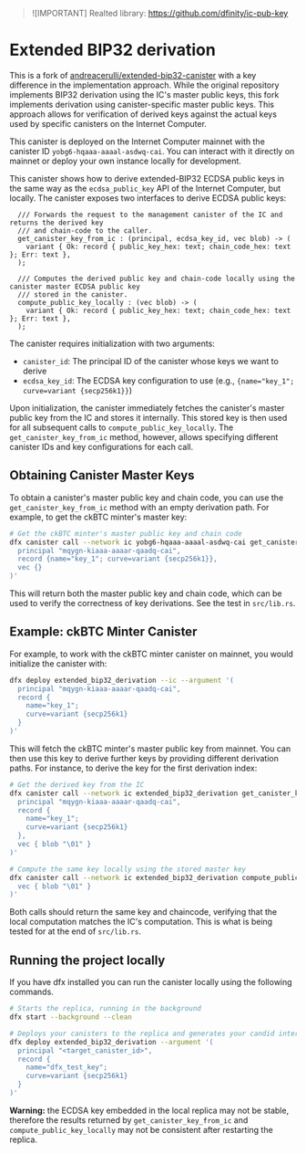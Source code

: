 > ![IMPORTANT]
> Realted library: https://github.com/dfinity/ic-pub-key

# Extended BIP32 derivation

This is a fork of [andreacerulli/extended-bip32-canister](https://github.com/andreacerulli/extended-bip32-canister) with a key difference in the implementation approach. While the original repository implements BIP32 derivation using the IC's master public keys, this fork implements derivation using canister-specific master public keys. This approach allows for verification of derived keys against the actual keys used by specific canisters on the Internet Computer.

This canister is deployed on the Internet Computer mainnet with the canister ID `yobg6-hqaaa-aaaal-asdwq-cai`. You can interact with it directly on mainnet or deploy your own instance locally for development.

This canister shows how to derive extended-BIP32 ECDSA public keys in the same way as the `ecdsa_public_key` API of the Internet Computer, but locally. The canister exposes two interfaces to derive ECDSA public keys:

```
  /// Forwards the request to the management canister of the IC and returns the derived key
  /// and chain-code to the caller.
  get_canister_key_from_ic : (principal, ecdsa_key_id, vec blob) -> (
    variant { Ok: record { public_key_hex: text; chain_code_hex: text }; Err: text },
  );

  /// Computes the derived public key and chain-code locally using the canister master ECDSA public key
  /// stored in the canister.
  compute_public_key_locally : (vec blob) -> (
    variant { Ok: record { public_key_hex: text; chain_code_hex: text }; Err: text },
  );

```

The canister requires initialization with two arguments:

-   `canister_id`: The principal ID of the canister whose keys we want to derive
-   `ecdsa_key_id`: The ECDSA key configuration to use (e.g., `{name="key_1"; curve=variant {secp256k1}}`)

Upon initialization, the canister immediately fetches the canister's master public key from the IC and stores it internally. This stored key is then used for all subsequent calls to `compute_public_key_locally`. The `get_canister_key_from_ic` method, however, allows specifying different canister IDs and key configurations for each call.

## Obtaining Canister Master Keys

To obtain a canister's master public key and chain code, you can use the `get_canister_key_from_ic` method with an empty derivation path. For example, to get the ckBTC minter's master key:

```bash
# Get the ckBTC minter's master public key and chain code
dfx canister call --network ic yobg6-hqaaa-aaaal-asdwq-cai get_canister_key_from_ic '(
  principal "mqygn-kiaaa-aaaar-qaadq-cai",
  record {name="key_1"; curve=variant {secp256k1}},
  vec {}
)'
```

This will return both the master public key and chain code, which can be used to verify the correctness of key derivations. See the test in `src/lib.rs`.

## Example: ckBTC Minter Canister

For example, to work with the ckBTC minter canister on mainnet, you would initialize the canister with:

```bash
dfx deploy extended_bip32_derivation --ic --argument '(
  principal "mqygn-kiaaa-aaaar-qaadq-cai",
  record {
    name="key_1";
    curve=variant {secp256k1}
  }
)'
```

This will fetch the ckBTC minter's master public key from mainnet. You can then use this key to derive further keys by providing different derivation paths. For instance, to derive the key for the first derivation index:

```bash
# Get the derived key from the IC
dfx canister call --network ic extended_bip32_derivation get_canister_key_from_ic '(
  principal "mqygn-kiaaa-aaaar-qaadq-cai",
  record {
    name="key_1";
    curve=variant {secp256k1}
  },
  vec { blob "\01" }
)'

# Compute the same key locally using the stored master key
dfx canister call --network ic extended_bip32_derivation compute_public_key_locally '(
  vec { blob "\01" }
)'
```

Both calls should return the same key and chaincode, verifying that the local computation matches the IC's computation. This is what is being tested for at the end of `src/lib.rs`.

## Running the project locally

If you have dfx installed you can run the canister locally using the following commands.

```bash
# Starts the replica, running in the background
dfx start --background --clean

# Deploys your canisters to the replica and generates your candid interface
dfx deploy extended_bip32_derivation --argument '(
  principal "<target_canister_id>",
  record {
    name="dfx_test_key";
    curve=variant {secp256k1}
  }
)'
```

**Warning:** the ECDSA key embedded in the local replica may not be stable, therefore the results returned by `get_canister_key_from_ic` and `compute_public_key_locally` may not be consistent after restarting the replica.
